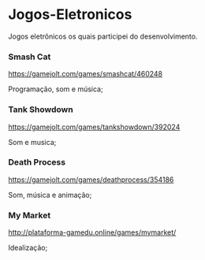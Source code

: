 # Jogos-Eletronicos
Jogos eletrônicos os quais participei do desenvolvimento.

### Smash Cat
https://gamejolt.com/games/smashcat/460248

Programação, som e música;

### Tank Showdown
https://gamejolt.com/games/tankshowdown/392024

Som e musica;

### Death Process
https://gamejolt.com/games/deathprocess/354186

Som, música e animação;


### My Market
http://plataforma-gamedu.online/games/mymarket/

Idealização;
